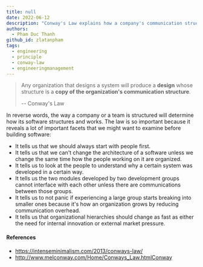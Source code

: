 ```yaml
---
title: null
date: 2022-06-12
description: "Conway's Law explains how a company's communication structure shapes its software design, highlighting the need to align team organization with system architecture for better development outcomes."
authors:
  - Pham Duc Thanh
github_id: zlatanpham
tags:
  - engineering
  - principle
  - conway-law
  - engineeringmanagement
---
```


> Any organization that designs a system will produce a **design** whose structure is a **copy of the organization's communication structure**.
>
> -- Conway's Law

In reverse words, the way a company or a team is structured will determine how its software structures and works. The law is so important because it reveals a lot of important facets that we might want to examine before building software:

- It tells us that we should always start with people first.
- It tells us that we can't change the architecture of a software unless we change the same time how the people working on it are organized.
- It tells us to look at the people to understand why a certain system was developed in a certain way.
- It tells us the two modules developed by two development groups cannot interface with each other unless there are communications between those groups.
- It tells us to not panic if experiencing a large group starts breaking into smaller ones because it's how an organization grows by reducing communication overhead.
- It tells us that organizational hierarchies should change as fast as either the need for internal innovation or external market pressure.

#### References

- https://intenseminimalism.com/2013/conways-law/
- http://www.melconway.com/Home/Conways_Law.htmlConway
